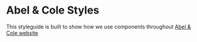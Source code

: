# Abel & Cole Styles

This styleguide is built to show how we use components throughout [Abel & Cole website](https://www.abelandcole.co.uk)
